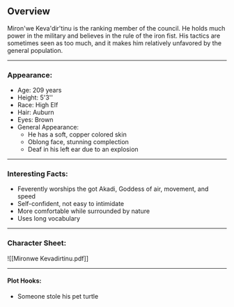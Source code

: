 ## Overview
Miron'we Keva'dir'tinu is the ranking member of the council. He holds much power in the military and believes in the rule of the iron fist. His tactics are sometimes seen as too much, and it makes him relatively unfavored by the general population.

---
### Appearance:
- Age: 209 years
- Height: 5'3''
- Race: High Elf
- Hair: Auburn
- Eyes: Brown
- General Appearance:
	- He has a soft, copper colored skin
	- Oblong face, stunning complection
	- Deaf in his left ear due to an explosion
---
### Interesting Facts:
- Feverently worships the got Akadi, Goddess of air, movement, and speed
- Self-confident, not easy to intimidate
- More comfortable while surrounded by nature
- Uses long vocabulary
---
### Character Sheet:
![[Mironwe Kevadirtinu.pdf]]

---
#### Plot Hooks:
- Someone stole his pet turtle